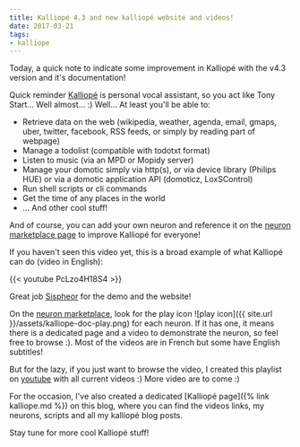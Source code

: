 ```yaml
---
title: Kalliopé 4.3 and new kalliopé website and videos!
date: 2017-03-21
tags:
- kalliope
---
```




Today, a quick note to indicate some improvement in Kalliopé with the v4.3 version and it's documentation!

Quick reminder [Kalliopé](https://kalliope-project.github.io/) is personal vocal assistant, so you act like Tony Start… Well almost… :) Well… At least you'll be able to:
- Retrieve data on the web (wikipedia, weather, agenda, email, gmaps, uber, twitter, facebook, RSS feeds, or simply by reading part of webpage)
- Manage a todolist (compatible with todotxt format)
- Listen to music (via an MPD or Mopidy server)
- Manage your domotic simply via http(s), or via device library (Philips HUE) or via a domotic application API (domoticz, LoxSControl)
- Run shell scripts or cli commands
- Get the time of any places in the world
- … And other cool stuff!

And of course, you can add your own neuron and reference it on the [neuron marketplace page](https://kalliope-project.github.io/neurons_marketplace.html) to improve Kalliopé for everyone!

If you haven't seen this video yet, this is a broad example of what Kalliopé can do (video in English):

{{< youtube PcLzo4H18S4 >}}



Great job [Sispheor](https://twitter.com/sispheor) for the demo and the website!

On the [neuron marketplace](https://kalliope-project.github.io/neurons_marketplace.html), look for the play icon ![play icon]({{ site.url }}/assets/kalliope-doc-play.png) for each neuron. If it has one, it means there is a dedicated page and a video to demonstrate the neuron, so feel free to browse :). Most of the videos are in French but some have English subtitles!

But for the lazy, if you just want to browse the video, I created this playlist on [youtube](https://www.youtube.com/playlist?list=PLDc8cUmeFkpKdErR5iYTkGJ1-4A05zHIi) with all current videos :)
More video are to come :)


For the occasion, I've also created a dedicated [Kalliopé page]({% link kalliope.md %}) on this blog, where you can find the videos links, my neurons, scripts and all my kalliopé blog posts.

Stay tune for more cool Kalliopé stuff!
